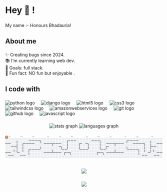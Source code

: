<h1 align="left">Hey 👋 !</h1>

###

<p align="left">My name :- Honours Bhadauria!</p>

###

<h2 align="left">About me</h2>

###

<p align="left">✨ Creating bugs since 2024.<br>📚 I'm currently learning web dev.<br>🎯 Goals: full stack.<br>🎲 Fun fact: NO fun but enjoyable .</p>

###

<h2 align="left">I code with</h2>

###

<div align="left">
  <img src="https://cdn.jsdelivr.net/gh/devicons/devicon/icons/python/python-original.svg" height="40" alt="python logo"  />
  <img width="12" />
  <img src="https://cdn.jsdelivr.net/gh/devicons/devicon/icons/django/django-plain.svg" height="40" alt="django logo"  />
  <img width="12" />
  <img src="https://cdn.jsdelivr.net/gh/devicons/devicon/icons/html5/html5-original.svg" height="40" alt="html5 logo"  />
  <img width="12" />
  <img src="https://cdn.jsdelivr.net/gh/devicons/devicon/icons/css3/css3-original.svg" height="40" alt="css3 logo"  />
  <img width="12" />
  <img src="https://cdn.jsdelivr.net/gh/devicons/devicon/icons/tailwindcss/tailwindcss-original-wordmark.svg" height="40" alt="tailwindcss logo"  />
  <img width="12" />
  <img src="https://cdn.jsdelivr.net/gh/devicons/devicon/icons/amazonwebservices/amazonwebservices-line-wordmark.svg" height="40" alt="amazonwebservices logo"  />
  <img width="12" />
  <img src="https://cdn.jsdelivr.net/gh/devicons/devicon/icons/git/git-original.svg" height="40" alt="git logo"  />
  <img width="12" />
  <img src="https://cdn.jsdelivr.net/gh/devicons/devicon/icons/github/github-original.svg" height="40" alt="github logo"  />
  <img width="12" />
  <img src="https://cdn.jsdelivr.net/gh/devicons/devicon/icons/javascript/javascript-original.svg" height="40" alt="javascript logo"  />
</div>

###

<div align="center">
  <img src="https://github-readme-stats.vercel.app/api?username=honoursbhaduria&hide_title=false&hide_rank=false&show_icons=true&include_all_commits=true&count_private=true&disable_animations=false&theme=dracula&locale=en&hide_border=false&order=1" height="150" alt="stats graph"  />
  <img src="https://github-readme-stats.vercel.app/api/top-langs?username=honoursbhaduria&locale=en&hide_title=false&layout=compact&card_width=320&langs_count=5&theme=dracula&hide_border=false&order=2" height="150" alt="languages graph"  />
</div>

###

<picture>
  <source media="(prefers-color-scheme: dark)" srcset="https://raw.githubusercontent.com/honoursbhaduria/honoursbhaduria/output/pacman-contribution-graph-dark.svg">
  <source media="(prefers-color-scheme: light)" srcset="https://raw.githubusercontent.com/honoursbhaduria/honoursbhaduria/output/pacman-contribution-graph.svg">
  <img alt="pacman contribution graph" src="https://raw.githubusercontent.com/honoursbhaduria/honoursbhaduria/output/pacman-contribution-graph.svg">
</picture>

###

<div align="center">
  <img src="https://profile-counter.glitch.me/honoursbhaduria/count.svg?"  />
</div>

###

<div align="center">
  <img height="200" src="https://cdn.pixabay.com/animation/2023/06/01/15/25/15-25-27-146_512.gif"  />
</div>

###
